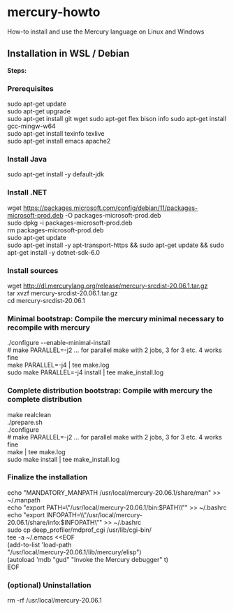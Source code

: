 # mercury-howto
How-to install and use the Mercury language on Linux and Windows

## Installation in WSL / Debian

**Steps:**

### Prerequisites

  sudo apt-get update  
  sudo apt-get upgrade  
  sudo apt-get install git wget
  sudo apt-get flex bison info
  sudo apt-get install gcc-mingw-w64  
  sudo apt-get install texinfo texlive  
  sudo apt-get install emacs apache2  

### Install Java

  sudo apt-get install -y default-jdk  
  
### Install .NET

  wget https://packages.microsoft.com/config/debian/11/packages-microsoft-prod.deb -O packages-microsoft-prod.deb  
  sudo dpkg -i packages-microsoft-prod.deb  
  rm packages-microsoft-prod.deb  
  sudo apt-get update  
  sudo apt-get install -y apt-transport-https && sudo apt-get update && sudo apt-get install -y dotnet-sdk-6.0  
  
### Install sources

  wget http://dl.mercurylang.org/release/mercury-srcdist-20.06.1.tar.gz  
  tar xvzf mercury-srcdist-20.06.1.tar.gz  
  cd mercury-srcdist-20.06.1  

### Minimal bootstrap: Compile the mercury minimal necessary to recompile with mercury

  ./configure --enable-minimal-install  
  \# make PARALLEL=-j2 ... for parallel make with 2 jobs, 3 for 3 etc.  4 works fine  
  make PARALLEL=-j4 | tee make.log  
  sudo make PARALLEL=-j4 install | tee make_install.log  

### Complete distribution bootstrap: Compile with mercury the complete distribution

  make realclean  
  ./prepare.sh  
  ./configure  
  \# make PARALLEL=-j2 ... for parallel make with 2 jobs, 3 for 3 etc. 4 works fine  
  make | tee make.log  
  sudo make install | tee make_install.log  

### Finalize the installation

  echo "MANDATORY_MANPATH /usr/local/mercury-20.06.1/share/man" >> ~/.manpath  
  echo "export PATH=\\"/usr/local/mercury-20.06.1/bin:$PATH\\"" >> ~/.bashrc  
  echo "export INFOPATH=\\"/usr/local/mercury-20.06.1/share/info:$INFOPATH\\"" >> ~/.bashrc  
  sudo cp deep_profiler/mdprof_cgi /usr/lib/cgi-bin/  
  tee -a ~/.emacs <<EOF  
        (add-to-list 'load-path  
                "/usr/local/mercury-20.06.1/lib/mercury/elisp")  
        (autoload 'mdb "gud" "Invoke the Mercury debugger" t)  
  EOF

### (optional) Uninstallation

  rm -rf /usr/local/mercury-20.06.1  
